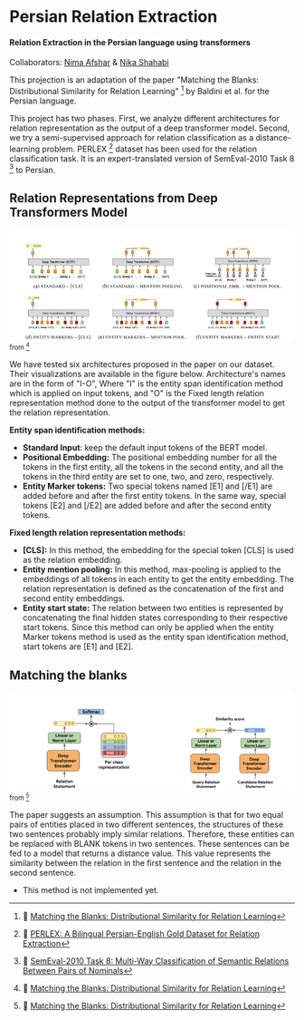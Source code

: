 # Persian Relation Extraction
#### Relation Extraction in the Persian language using transformers

Collaborators: [Nima Afshar](https://github.com/nimaafshar/) & [Nika Shahabi](https://github.com/nikashahabi)

This projection is an adaptation of the paper "Matching the Blanks: Distributional Similarity for Relation Learning" [^MTB] by Baldini et al. for the Persian language.

  

This project has two phases. First, we analyze different architectures for relation representation as the output of a deep transformer model. Second, we try a semi-supervised approach for relation classification as a distance-learning problem. PERLEX [^perlex] dataset has been used for the relation classification task. It is an expert-translated version of SemEval-2010 Task 8 [^semeval] to Persian.

  

## Relation Representations from Deep Transformers Model

![Relation Representations Architechtures](./res/repr.png)
<small>from [^MTB]</small>

We have tested six architectures proposed in the paper on our dataset. Their visualizations are available in the figure below. Architecture's names are in the form of "I-O", Where "I" is the entity span identification method which is applied on input tokens, and "O" is the Fixed length relation representation method done to the output of the transformer model to get the relation representation.

  

**Entity span identification methods:**

-   **Standard Input**: keep the default input tokens of the BERT model.
-   **Positional Embedding:** The positional embedding number for all the tokens in the first entity, all the tokens in the second entity, and all the tokens in the third entity are set to one, two, and zero, respectively.
-   **Entity Marker tokens:** Two special tokens named [E1] and [/E1] are added before and after the first entity tokens. In the same way, special tokens [E2] and [/E2] are added before and after the second entity tokens.

**Fixed length relation representation methods:**

-   **[CLS]:** In this method, the embedding for the special token [CLS] is used as the relation embedding.
-   **Entity mention pooling:** In this method, max-pooling is applied to the embeddings of all tokens in each entity to get the entity embedding. The relation representation is defined as the concatenation of the first and second entity embeddings.
-   **Entity start state:** The relation between two entities is represented by concatenating the final hidden states corresponding to their respective start tokens. Since this method can only be applied when the entity Marker tokens method is used as the entity span identification method, start tokens are [E1] and [E2].

  

## Matching the blanks

![Matching The Blanks](./res/MTB.png)
<small>from [^MTB]</small>

The paper suggests an assumption. This assumption is that for two equal pairs of entities placed in two different sentences, the structures of these two sentences probably imply similar relations. Therefore, these entities can be replaced with BLANK tokens in two sentences. These sentences can be fed to a model that returns a distance value. This value represents the similarity between the relation in the first sentence and the relation in the second sentence.

-   This method is not implemented yet.

[^MTB]: :page_facing_up: [Matching the Blanks: Distributional Similarity for Relation Learning](https://arxiv.org/abs/1906.03158)
  

[^perlex]: :page_facing_up: [PERLEX: A Bilingual Persian-English Gold Dataset for Relation Extraction](https://arxiv.org/abs/2005.06588)

  

[^semeval]: :page_facing_up: [SemEval-2010 Task 8: Multi-Way Classification of Semantic Relations Between Pairs of Nominals](https://arxiv.org/abs/1911.10422)

